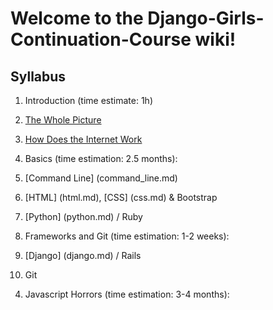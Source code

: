 # Welcome to the Django-Girls-Continuation-Course wiki!

## Syllabus
1. Introduction (time estimate: 1h)
  1. [The Whole Picture](the_whole_picture.md)
  2. [How Does the Internet Work](how_does_the_internet_work.md)

2. Basics (time estimation: 2.5 months):
  1. [Command Line] (command_line.md)
  2. [HTML] (html.md), [CSS] (css.md) & Bootstrap
  3. [Python] (python.md) / Ruby

3. Frameworks and Git (time estimation: 1-2 weeks): 
  1. [Django] (django.md) / Rails
  2. Git

4) Javascript Horrors (time estimation: 3-4 months): 
